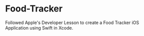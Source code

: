 # Food-Tracker
Followed Apple's Developer Lesson to create a Food Tracker iOS Application using Swift in Xcode. 
